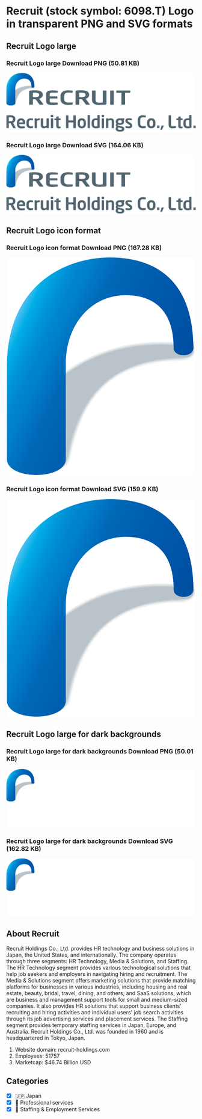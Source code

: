 # Recruit (stock symbol: 6098.T) Logo in transparent PNG and SVG formats

## Recruit Logo large

### Recruit Logo large Download PNG (50.81 KB)

![Recruit Logo large Download PNG (50.81 KB)](/img/orig/6098.T_BIG-da8007d3.png)

### Recruit Logo large Download SVG (164.06 KB)

![Recruit Logo large Download SVG (164.06 KB)](/img/orig/6098.T_BIG-ae10820c.svg)

## Recruit Logo icon format

### Recruit Logo icon format Download PNG (167.28 KB)

![Recruit Logo icon format Download PNG (167.28 KB)](/img/orig/6098.T-6322b8e4.png)

### Recruit Logo icon format Download SVG (159.9 KB)

![Recruit Logo icon format Download SVG (159.9 KB)](/img/orig/6098.T-9bca83a2.svg)

## Recruit Logo large for dark backgrounds

### Recruit Logo large for dark backgrounds Download PNG (50.01 KB)

![Recruit Logo large for dark backgrounds Download PNG (50.01 KB)](/img/orig/6098.T_BIG.D-4b66ad47.png)

### Recruit Logo large for dark backgrounds Download SVG (162.82 KB)

![Recruit Logo large for dark backgrounds Download SVG (162.82 KB)](/img/orig/6098.T_BIG.D-4b40ad89.svg)

## About Recruit

Recruit Holdings Co., Ltd. provides HR technology and business solutions in Japan, the United States, and internationally. The company operates through three segments: HR Technology, Media & Solutions, and Staffing. The HR Technology segment provides various technological solutions that help job seekers and employers in navigating hiring and recruitment. The Media & Solutions segment offers marketing solutions that provide matching platforms for businesses in various industries, including housing and real estate, beauty, bridal, travel, dining, and others; and SaaS solutions, which are business and management support tools for small and medium-sized companies. It also provides HR solutions that support business clients' recruiting and hiring activities and individual users' job search activities through its job advertising services and placement services. The Staffing segment provides temporary staffing services in Japan, Europe, and Australia. Recruit Holdings Co., Ltd. was founded in 1960 and is headquartered in Tokyo, Japan.

1. Website domain: recruit-holdings.com
2. Employees: 51757
3. Marketcap: $46.74 Billion USD


## Categories
- [x] 🇯🇵 Japan
- [x] 💼 Professional services
- [x] 💼 Staffing & Employment Services
